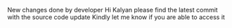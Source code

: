 New changes done by developer
Hi Kalyan please find the latest commit with the source code update
Kindly let me know if you are able to access it

